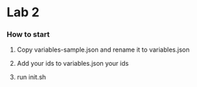 # Lab 2

### How to start

1. Copy variables-sample.json and rename it to variables.json

2. Add your ids to variables.json your ids

3. run init.sh